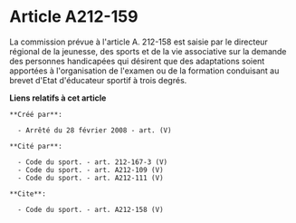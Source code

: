 # Article A212-159

La commission prévue à l'article A. 212-158 est saisie par le directeur régional de la jeunesse, des sports et de la vie
associative sur la demande des personnes handicapées qui désirent que des adaptations soient apportées à l'organisation de
l'examen ou de la formation conduisant au brevet d'Etat d'éducateur sportif à trois degrés.

**Liens relatifs à cet article**

	**Créé par**:

	  - Arrêté du 28 février 2008 - art. (V)

	**Cité par**:

	  - Code du sport. - art. 212-167-3 (V)
	  - Code du sport. - art. A212-109 (V)
	  - Code du sport. - art. A212-111 (V)

	**Cite**:

	  - Code du sport. - art. A212-158 (V)
